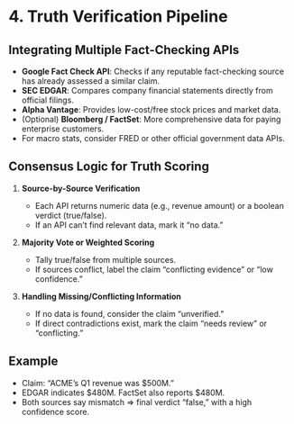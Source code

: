 # 4. Truth Verification Pipeline

## Integrating Multiple Fact-Checking APIs
- **Google Fact Check API**: Checks if any reputable fact-checking source has already assessed a similar claim.
- **SEC EDGAR**: Compares company financial statements directly from official filings.
- **Alpha Vantage**: Provides low-cost/free stock prices and market data.
- (Optional) **Bloomberg / FactSet**: More comprehensive data for paying enterprise customers.
- For macro stats, consider FRED or other official government data APIs.

## Consensus Logic for Truth Scoring
1. **Source-by-Source Verification**  
   - Each API returns numeric data (e.g., revenue amount) or a boolean verdict (true/false).
   - If an API can’t find relevant data, mark it “no data.”

2. **Majority Vote or Weighted Scoring**  
   - Tally true/false from multiple sources.
   - If sources conflict, label the claim “conflicting evidence” or “low confidence.”

3. **Handling Missing/Conflicting Information**  
   - If no data is found, consider the claim “unverified.”
   - If direct contradictions exist, mark the claim “needs review” or “conflicting.”

## Example
- Claim: “ACME’s Q1 revenue was $500M.”
- EDGAR indicates $480M. FactSet also reports $480M.  
- Both sources say mismatch => final verdict “false,” with a high confidence score.
